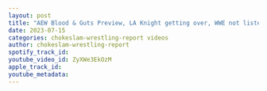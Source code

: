 ```yaml
---
layout: post
title: "AEW Blood & Guts Preview, LA Knight getting over, WWE not listening to the fans + more!"
date: 2023-07-15
categories: chokeslam-wrestling-report videos
author: chokeslam-wrestling-report
spotify_track_id: 
youtube_video_id: ZyXWe3EkOzM
apple_track_id: 
youtube_metadata: 
---
```

